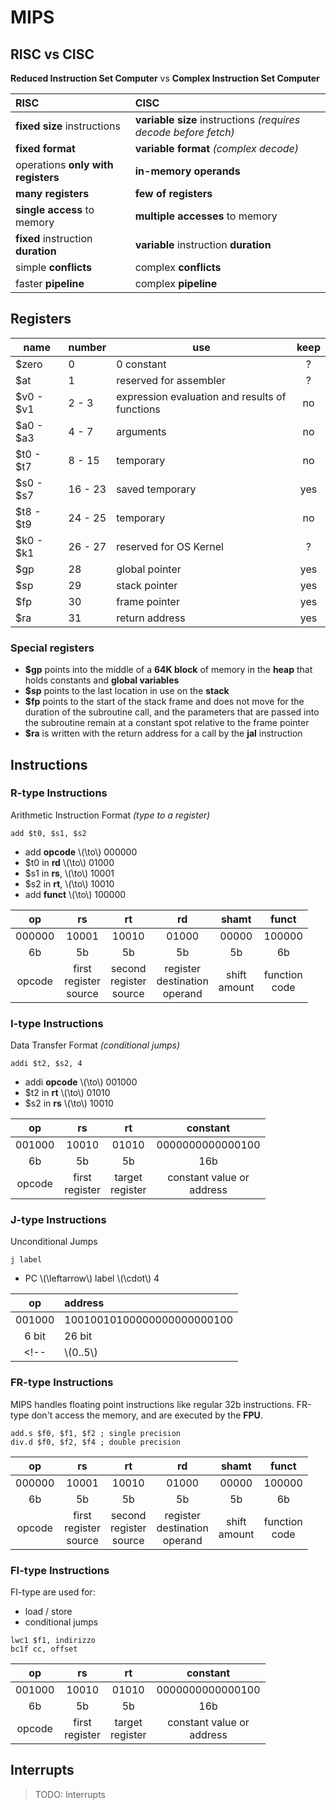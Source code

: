 # MIPS

## RISC vs CISC

**Reduced Instruction Set Computer** vs **Complex Instruction Set Computer**

| RISC | CISC |
|:--|:--|
| **fixed size** instructions | **variable size** instructions _(requires decode before fetch)_ |
| **fixed format** | **variable format**  _(complex decode)_ |
| operations **only with registers** | **in-memory operands** |
| **many registers** | **few of registers** |
| **single access** to memory | **multiple accesses** to memory  | 
| **fixed** instruction **duration** | **variable** instruction **duration** |
| simple **conflicts** | complex **conflicts** |
| faster **pipeline** | complex **pipeline** |

## Registers

| name | number | use | keep |
|--|--|--|:--:|
| $zero | 0 | 0 constant | ? | 
| $at | 1 | reserved for assembler | ? |
| $v0 - $v1 | 2 - 3 | expression evaluation and results of functions | no |
| $a0 - $a3 | 4 - 7 | arguments | no |
| $t0 - $t7 | 8 - 15 | temporary | no |
| $s0 - $s7 | 16 - 23 | saved temporary | yes |
| $t8 - $t9 | 24 - 25 | temporary | no |
| $k0 - $k1 | 26 - 27 | reserved for OS Kernel | ? |
| $gp | 28 | global pointer | yes | 
| $sp | 29 | stack pointer | yes |
| $fp | 30 | frame pointer | yes |
| $ra | 31 | return address | yes |

### Special registers

- **$gp** points into the middle of a **64K block** of memory in the **heap** that holds constants and **global variables**
- **$sp** points to the last location in use on the **stack**
- **$fp** points to the start of the stack frame and does not move for the duration of the subroutine call, and the parameters that are passed into the subroutine remain at a constant spot relative to the frame pointer 
- **$ra**  is written with the return address for a call by the **jal** instruction

## Instructions



### R-type Instructions

Arithmetic Instruction Format _(type to a register)_

```armasm
add $t0, $s1, $s2
```

- add **opcode** \\(\to\\) 000000
- $t0 in **rd** \\(\to\\) 01000
- $s1 in **rs**, \\(\to\\) 10001
- $s2 in **rt**, \\(\to\\) 10010
- add **funct** \\(\to\\)  100000

| op | rs | rt | rd | shamt | funct |
|:--:|:--:|:--:|:--:|:--:|:--:|
| 000000 | 10001 | 10010 | 01000 | 00000 | 100000 |
| 6b | 5b | 5b | 5b | 5b | 6b |
| opcode | first <br/> register <br/> source | second <br/> register <br/> source | register <br/> destination <br/> operand | shift <br/> amount | function <br/> code | 

<!-- | \\(0..5\\) | \\(6..10\\) | \\(11..15\\) | \\(16..20\\) | \\(21..25\\) | \\(26..31\\) | -->

### I-type Instructions

Data Transfer Format _(conditional jumps)_

```armasm
addi $t2, $s2, 4 
```

- addi **opcode** \\(\to\\) 001000
- $t2 in **rt** \\(\to\\) 01010
- $s2 in **rs** \\(\to\\) 10010

| op | rs | rt | constant |
|:--:|:--:|:--:|:--:|
| 001000 | 10010 | 01010 | 0000000000000100 |
| 6b | 5b | 5b | 16b |
| opcode | first <br/> register | target <br/> register | constant value or <br/> address | 

<!-- | \\(0..5\\) | \\(6..10\\) | \\(11..15\\) | \\(16..31\\) | -->

### J-type Instructions

Unconditional Jumps

```armasm
j label
``` 
- PC \\(\leftarrow\\) label \\(\cdot\\) 4

| op | address |
|:--:|:--|
| 001000 | 10010010100000000000000100 |
| 6 bit | 26 bit |
<!-- | \\(0..5\\) | \\(6..31\\) | -->

### FR-type Instructions

MIPS handles floating point instructions like regular 32b instructions. FR-type don't access the memory, and are executed by the **FPU**.

```armasm
add.s $f0, $f1, $f2 ; single precision
div.d $f0, $f2, $f4 ; double precision
```

| op | rs | rt | rd | shamt | funct |
|:--:|:--:|:--:|:--:|:--:|:--:|
| 000000 | 10001 | 10010 | 01000 | 00000 | 100000 |
| 6b | 5b | 5b | 5b | 5b | 6b |
| opcode | first <br/> register <br/> source | second <br/> register <br/> source | register <br/> destination <br/> operand | shift <br/> amount | function <br/> code | 


### FI-type Instructions

FI-type are used for:
- load / store
- conditional jumps

```armasm
lwc1 $f1, indirizzo
bc1f cc, offset
```

| op | rs | rt | constant |
|:--:|:--:|:--:|:--:|
| 001000 | 10010 | 01010 | 0000000000000100 |
| 6b | 5b | 5b | 16b |
| opcode | first <br/> register | target <br/> register | constant value or <br/> address | 


## Interrupts

> TODO: Interrupts
